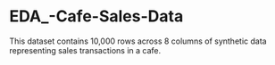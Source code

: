 # EDA_-Cafe-Sales-Data
This dataset contains 10,000 rows across 8 columns of synthetic data representing sales transactions in a cafe.
